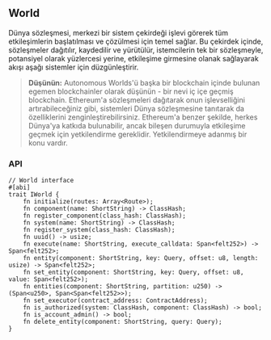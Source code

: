 ## World

Dünya sözleşmesi, merkezi bir sistem çekirdeği işlevi görerek tüm etkileşimlerin başlatılması ve çözülmesi için temel sağlar. Bu çekirdek içinde, sözleşmeler dağıtılır, kaydedilir ve yürütülür, istemcilerin tek bir sözleşmeyle, potansiyel olarak yüzlercesi yerine, etkileşime girmesine olanak sağlayarak akışı aşağı sistemler için düzgünleştirir.


> **Düşünün:** Autonomous Worlds'ü başka bir blockchain içinde bulunan egemen blockchainler olarak düşünün - bir nevi iç içe geçmiş blockchain. Ethereum'a sözleşmeleri dağıtarak onun işlevselliğini artırabileceğiniz gibi, sistemleri Dünya sözleşmesine tanıtarak da özelliklerini zenginleştirebilirsiniz. Ethereum'a benzer şekilde, herkes Dünya'ya katkıda bulunabilir, ancak bileşen durumuyla etkileşime geçmek için yetkilendirme gereklidir. Yetkilendirmeye adanmış bir konu vardır.


### API

```rust,ignore
// World interface
#[abi]
trait IWorld {
    fn initialize(routes: Array<Route>);
    fn component(name: ShortString) -> ClassHash;
    fn register_component(class_hash: ClassHash);
    fn system(name: ShortString) -> ClassHash;
    fn register_system(class_hash: ClassHash);
    fn uuid() -> usize;
    fn execute(name: ShortString, execute_calldata: Span<felt252>) -> Span<felt252>;
    fn entity(component: ShortString, key: Query, offset: u8, length: usize) -> Span<felt252>;
    fn set_entity(component: ShortString, key: Query, offset: u8, value: Span<felt252>);
    fn entities(component: ShortString, partition: u250) -> (Span<u250>, Span<Span<felt252>>);
    fn set_executor(contract_address: ContractAddress);
    fn is_authorized(system: ClassHash, component: ClassHash) -> bool;
    fn is_account_admin() -> bool;
    fn delete_entity(component: ShortString, query: Query);
}
```
